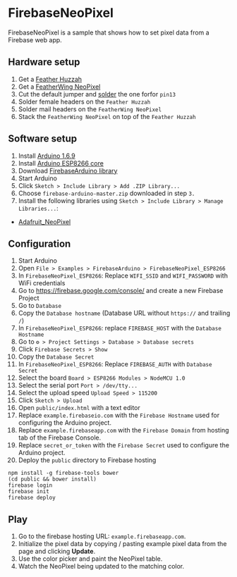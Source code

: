 # FirebaseNeoPixel

FirebaseNeoPixel is a sample that shows how to set pixel data from a Firebase web app.

## Hardware setup

1. Get a [Feather Huzzah](https://www.adafruit.com/product/2821)
1. Get a [FeatherWing NeoPixel](https://www.adafruit.com/product/2945)
1. Cut the default jumper and [solder](https://learn.adafruit.com/adafruit-neopixel-featherwing/pinouts) the one forfor `pin13`
1. Solder female headers on the `Feather Huzzah`
1. Solder mail headers on the `FeatherWing NeoPixel`
1. Stack the `FeatherWing NeoPixel` on top of the `Feather Huzzah`

## Software setup

1. Install [Arduino 1.6.9](https://www.arduino.cc/en/Main/Software)
1. Install [Arduino ESP8266 core](https://github.com/esp8266/Arduino#installing-with-boards-manager)
1. Download [FirebaseArduino library](https://github.com/googlesamples/firebase-arduino/archive/master.zip)
1. Start Arduino
1. Click `Sketch > Include Library > Add .ZIP Library...`
1. Choose `firebase-arduino-master.zip` downloaded in step `3.`
1. Install the following libraries using `Sketch > Include Library > Manage Libraries...`:
  - [Adafruit_NeoPixel](https://github.com/adafruit/Adafruit_NeoPixel)

## Configuration

1. Start Arduino
1. Open `File > Examples > FirebaseArduino > FirebaseNeoPixel_ESP8266`
1. In `FirebaseNeoPixel_ESP8266`: Replace `WIFI_SSID` and `WIFI_PASSWORD` with WiFi credentials
1. Go to https://firebase.google.com/console/ and create a new Firebase Project
1. Go to `Database`
1. Copy the `Database hostname` (Database URL without `https://` and trailing `/`)
1. In `FirebaseNeoPixel_ESP8266`: replace `FIREBASE_HOST` with the `Database Hostname`
1. Go to  `⚙ > Project Settings > Database > Database secrets`
1. Click `Firebase Secrets > Show`
1. Copy the `Database Secret`
1. In `FirebaseNeoPixel_ESP8266`:  Replace `FIREBASE_AUTH` with `Database Secret`
1. Select the board `Board > ESP8266 Modules > NodeMCU 1.0`
1. Select the serial port  `Port > /dev/tty...`
1. Select the upload speed `Upload Speed > 115200`
1. Click `Sketch > Upload`
1. Open `public/index.html` with a text editor
1. Replace `example.firebaseio.com` with the `Firebase Hostname` used for configuring the Arduino project.
1. Replace `example.firebaseapp.com` with the `Firebase Domain` from hosting tab of the Firebase Console.
1. Replace `secret_or_token` with the `Firebase Secret` used to configure the Arduino project.
1. Deploy the `public` directory to Firebase hosting
```
npm install -g firebase-tools bower
(cd public && bower install)
firebase login
firebase init
firebase deploy
```

## Play

1. Go to the firebase hosting URL: `example.firebaseapp.com`.
1. Initialize the pixel data by copying / pasting example pixel data from the page and clicking **Update**.
1. Use the color picker and paint the NeoPixel table.
1. Watch the NeoPixel being updated to the matching color.
